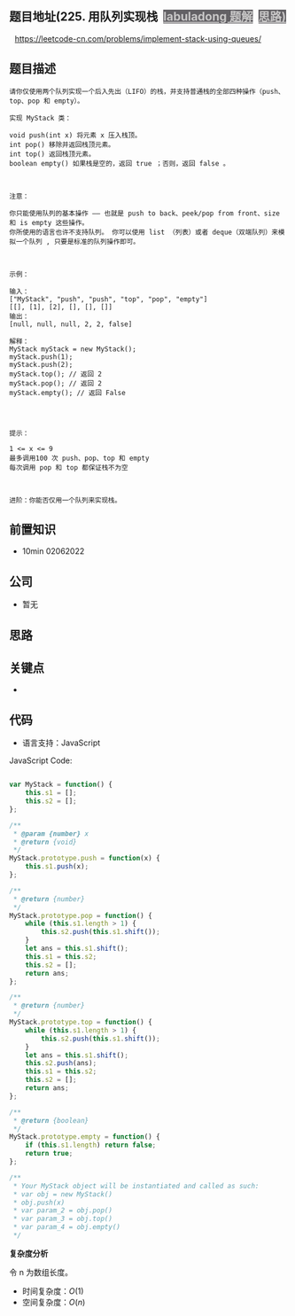 
## 题目地址(225. 用队列实现栈</a><a id="solution_btn_225" href="https://labuladong.gitee.io/plugin-v3/?qno=225&amp;target=gitee&amp;_=1644177110442" target="_blank" class="button-4" style="font-weight: bold; background-color: rgba(78, 76, 80, 0.88); color: rgb(199, 198, 198); margin-left: 10px;">labuladong 题解</a><a id="brief_btn_225" href="#" target="_blank" class="button-4" style="font-weight: bold; background-color: rgba(78, 76, 80, 0.88); color: rgb(199, 198, 198); margin-left: 10px;">思路)

https://leetcode-cn.com/problems/implement-stack-using-queues/

## 题目描述

```
请你仅使用两个队列实现一个后入先出（LIFO）的栈，并支持普通栈的全部四种操作（push、top、pop 和 empty）。

实现 MyStack 类：

void push(int x) 将元素 x 压入栈顶。
int pop() 移除并返回栈顶元素。
int top() 返回栈顶元素。
boolean empty() 如果栈是空的，返回 true ；否则，返回 false 。

 

注意：

你只能使用队列的基本操作 —— 也就是 push to back、peek/pop from front、size 和 is empty 这些操作。
你所使用的语言也许不支持队列。 你可以使用 list （列表）或者 deque（双端队列）来模拟一个队列 , 只要是标准的队列操作即可。

 

示例：

输入：
["MyStack", "push", "push", "top", "pop", "empty"]
[[], [1], [2], [], [], []]
输出：
[null, null, null, 2, 2, false]

解释：
MyStack myStack = new MyStack();
myStack.push(1);
myStack.push(2);
myStack.top(); // 返回 2
myStack.pop(); // 返回 2
myStack.empty(); // 返回 False


 

提示：

1 <= x <= 9
最多调用100 次 push、pop、top 和 empty
每次调用 pop 和 top 都保证栈不为空

 

进阶：你能否仅用一个队列来实现栈。
```

## 前置知识

- 10min 02062022

## 公司

- 暂无

## 思路

## 关键点

-

## 代码

- 语言支持：JavaScript

JavaScript Code:

```javascript

var MyStack = function() {
    this.s1 = [];
    this.s2 = [];
};

/** 
 * @param {number} x
 * @return {void}
 */
MyStack.prototype.push = function(x) {
    this.s1.push(x);
};

/**
 * @return {number}
 */
MyStack.prototype.pop = function() {
    while (this.s1.length > 1) {
        this.s2.push(this.s1.shift());
    }
    let ans = this.s1.shift();
    this.s1 = this.s2;
    this.s2 = [];
    return ans;
};

/**
 * @return {number}
 */
MyStack.prototype.top = function() {
    while (this.s1.length > 1) {
        this.s2.push(this.s1.shift());
    }
    let ans = this.s1.shift();
    this.s2.push(ans);
    this.s1 = this.s2;
    this.s2 = [];
    return ans;
};

/**
 * @return {boolean}
 */
MyStack.prototype.empty = function() {
    if (this.s1.length) return false;
    return true;
};

/**
 * Your MyStack object will be instantiated and called as such:
 * var obj = new MyStack()
 * obj.push(x)
 * var param_2 = obj.pop()
 * var param_3 = obj.top()
 * var param_4 = obj.empty()
 */

```


**复杂度分析**

令 n 为数组长度。

- 时间复杂度：$O(1)$
- 空间复杂度：$O(n)$


